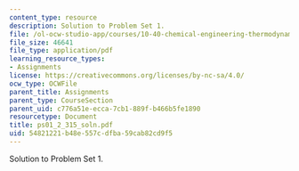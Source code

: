 ```yaml
---
content_type: resource
description: Solution to Problem Set 1.
file: /ol-ocw-studio-app/courses/10-40-chemical-engineering-thermodynamics-fall-2003/54821221b48e557cdfba59cab82cd9f5_ps01_2_315_soln.pdf
file_size: 46641
file_type: application/pdf
learning_resource_types:
- Assignments
license: https://creativecommons.org/licenses/by-nc-sa/4.0/
ocw_type: OCWFile
parent_title: Assignments
parent_type: CourseSection
parent_uid: c776a51e-ecca-7cb1-889f-b466b5fe1890
resourcetype: Document
title: ps01_2_315_soln.pdf
uid: 54821221-b48e-557c-dfba-59cab82cd9f5
---
```

Solution to Problem Set 1.